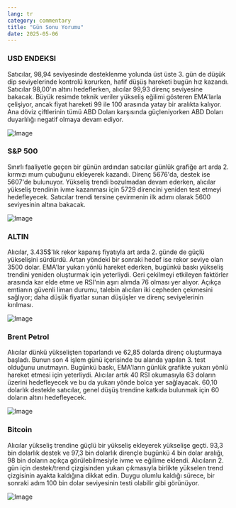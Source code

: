 ```yaml
---
lang: tr
category: commentary
title: "Gün Sonu Yorumu"
date: 2025-05-06
---
```


### USD ENDEKSI

Satıcılar, 98,94 seviyesinde desteklenme yolunda üst üste 3. gün de düşük dip seviyelerinde kontrolü korurken, hafif düşüş hareketi bugün hız kazandı. Satıcılar 98,00'ın altını hedeflerken, alıcılar 99,93 direnç seviyesine bakacak. Büyük resimde teknik veriler yükseliş eğilimi gösteren EMA'larla çelişiyor, ancak fiyat hareketi 99 ile 100 arasında yatay bir aralıkta kalıyor. Ana döviz çiftlerinin tümü ABD Doları karşısında güçleniyorken ABD Doları duyarlılığı negatif olmaya devam ediyor.

![Image](https://markleighedu.github.io/img/May-2025/06-May-2025/usdindex.jpg)

### S&P 500

Sınırlı faaliyetle geçen bir günün ardından satıcılar günlük grafiğe art arda 2. kırmızı mum çubuğunu ekleyerek kazandı. Direnç 5676'da, destek ise 5607'de bulunuyor. Yükseliş trendi bozulmadan devam ederken, alıcılar yükseliş trendinin ivme kazanması için 5729 direncini yeniden test etmeyi hedefleyecek. Satıcılar trendi tersine çevirmenin ilk adımı olarak 5600 seviyesinin altına bakacak. 

![Image](https://markleighedu.github.io/img/May-2025/06-May-2025/sp500.jpg)

### ALTIN

Alıcılar, 3.435$'lık rekor kapanış fiyatıyla art arda 2. günde de güçlü yükselişini sürdürdü. Artan yöndeki bir sonraki hedef ise rekor seviye olan 3500 dolar. EMA'lar yukarı yönlü hareket ederken, bugünkü baskı yükseliş trendini yeniden oluşturmak için yeterliydi. Geri çekilmeyi etkileyen faktörler arasında kar elde etme ve RSI'nin aşırı alımda 76 olması yer alıyor. Açıkça emtianın güvenli liman durumu, talebin alıcıları iki cepheden çekmesini sağlıyor; daha düşük fiyatlar sunan düşüşler ve direnç seviyelerinin kırılması.

![Image](https://markleighedu.github.io/img/May-2025/06-May-2025/gold.jpg)

### Brent Petrol

Alıcılar dünkü yükselişten toparlandı ve 62,85 dolarda direnç oluşturmaya başladı. Bunun son 4 işlem günü içerisinde bu alanda yapılan 3. test olduğunu unutmayın. Bugünkü baskı, EMA'ların günlük grafikte yukarı yönlü hareket etmesi için yeterliydi. Alıcılar artık 40 RSI okumasıyla 63 doların üzerini hedefleyecek ve bu da yukarı yönde bolca yer sağlayacak. 60,10 dolarlık destekle satıcılar, genel düşüş trendine katkıda bulunmak için 60 doların altını hedefleyecek.

![Image](https://markleighedu.github.io/img/May-2025/06-May-2025/brentoil.jpg)

### Bitcoin

Alıcılar yükseliş trendine güçlü bir yükseliş ekleyerek yükselişe geçti. 93,3 bin dolarlık destek ve 97,3 bin dolarlık dirençle bugünkü 4 bin dolar aralığı, 98 bin doların açıkça görülebilmesiyle ivme ve eğilime eklendi. Alıcıların 2. gün için destek/trend çizgisinden yukarı çıkmasıyla birlikte yükselen trend çizgisinin ayakta kaldığına dikkat edin. Duygu olumlu kaldığı sürece, bir sonraki adım 100 bin dolar seviyesinin testi olabilir gibi görünüyor. 

![Image](https://markleighedu.github.io/img/May-2025/06-May-2025/bitcoin.jpg)

